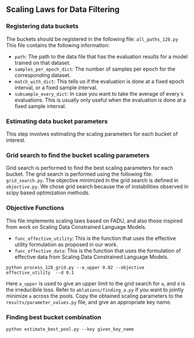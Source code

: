 ## Scaling Laws for Data Filtering

### Registering data buckets

The buckets should be registered in the following file: `all_paths_128.py`
This file contains the following information:
- `path`: The path to the data file that has the evaluation results for a model trained on that dataset.
- `samples_per_epoch_dict`: The number of samples per epoch for the corresponding dataset.
- `match_with_dict`: This tells us if the evaluation is done at a fixed epoch interval, or a fixed sample interval.
- `subsample_every_dict`: In case you want to take the average of every `k` evaluations. This is usually only useful when the evaluation is done at a fixed sample interval.

### Estimating data bucket parameters

This step involves estimating the scaling parameters for each bucket of interest. 


### Grid search to find the bucket scaling parameters

Grid search is performed to find the best scaling parameters for each bucket. The grid search is performed using the following file: `grid_search.py`. The objective minimized in the grid search is defined in `objective.py`. We chose grid search because the of instabilities observed in scipy based optimization methods.


### Objective Functions

This file implements scaling laws based on FADU, and also those inspired from work on Scaling Data Constrained Language Models.

- `func_effective_utility`: This is the function that uses the effective utility formulation as proposed in our work. 
- `func_effective_data`: This is the function that uses the formulation of effective data from Scaling Data Constrained Language Models. 

```
python process_128_grid.py --a_upper 0.02 --objective effective_utility  --d 0.1
```
Here `a_upper` is used to give an upper limit to the grid search for `a`, and `d` is the irreducibile loss. Refer to `ablations/finding_a.py` if you want to jointly minimize `a` across the pools.
Copy the obtained scaling parameters to the `results/parameter_values.py` file, and give an appropriate key name.

### Finding best bucket combination
```
python estimate_best_pool.py --key given_key_name
```